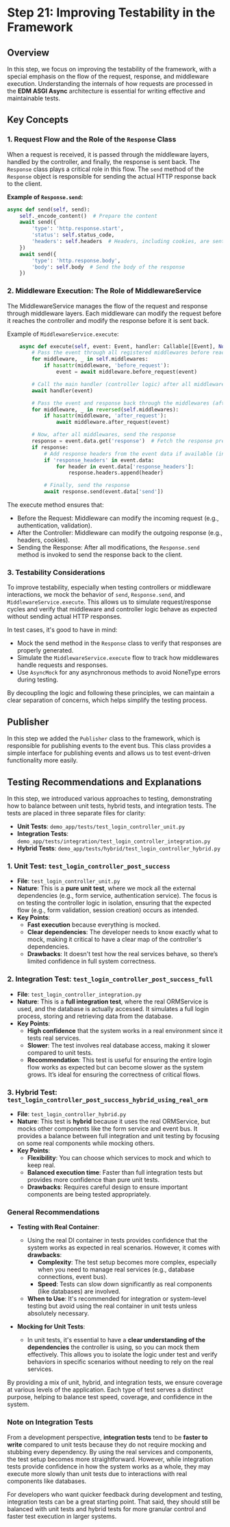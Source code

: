 # Step 21: Improving Testability in the Framework

## Overview

In this step, we focus on improving the testability of the framework, with a special emphasis on the flow of 
the request, response, and middleware execution. Understanding the internals of how requests are processed 
in the **EDM ASGI Async** architecture is essential for writing effective and maintainable tests.

## Key Concepts

### 1. **Request Flow and the Role of the `Response` Class**

When a request is received, it is passed through the middleware layers, handled by the controller, and finally,
the response is sent back. The `Response` class plays a critical role in this flow. The `send` method of the
`Response` object is responsible for sending the actual HTTP response back to the client.

**Example of `Response.send`:**

```python
async def send(self, send):
    self._encode_content()  # Prepare the content
    await send({
        'type': 'http.response.start',
        'status': self.status_code,
        'headers': self.headers  # Headers, including cookies, are sent here
    })
    await send({
        'type': 'http.response.body',
        'body': self.body  # Send the body of the response
    })
```

### 2. Middleware Execution: The Role of MiddlewareService

The MiddlewareService manages the flow of the request and response through middleware layers. Each middleware 
can modify the request before it reaches the controller and modify the response before it is sent back.

Example of `MiddlewareService.execute`:
```python
    async def execute(self, event: Event, handler: Callable[[Event], None]) -> None:
        # Pass the event through all registered middlewares before reaching the handler
        for middleware, _ in self.middlewares:
            if hasattr(middleware, 'before_request'):
                event = await middleware.before_request(event)

        # Call the main handler (controller logic) after all middlewares have run
        await handler(event)

        # Pass the event and response back through the middlewares (after_request)
        for middleware, _ in reversed(self.middlewares):
            if hasattr(middleware, 'after_request'):
                await middleware.after_request(event)

        # Now, after all middlewares, send the response
        response = event.data.get('response')  # Fetch the response prepared by the controller
        if response:
            # Add response headers from the event data if available (including Set-Cookie)
            if 'response_headers' in event.data:
                for header in event.data['response_headers']:
                    response.headers.append(header)

            # Finally, send the response
            await response.send(event.data['send'])
```

The execute method ensures that:

- Before the Request: Middleware can modify the incoming request (e.g., authentication, validation).
- After the Controller: Middleware can modify the outgoing response (e.g., headers, cookies).
- Sending the Response: After all modifications, the `Response.send` method is invoked to send the response 
  back to the client.

### 3. Testability Considerations

To improve testability, especially when testing controllers or middleware interactions, we mock the behavior 
of `send`, `Response.send`, and `MiddlewareService.execute`. This allows us to simulate request/response cycles
and verify that middleware and controller logic behave as expected without sending actual HTTP responses.

In test cases, it's good to have in mind:
- Mock the send method in the `Response` class to verify that responses are properly generated.
- Simulate the `MiddlewareService.execute` flow to track how middlewares handle requests and responses.
- Use `AsyncMock` for any asynchronous methods to avoid NoneType errors during testing.

By decoupling the logic and following these principles, we can maintain a clear separation of concerns, 
which helps simplify the testing process.

## Publisher
In this step we added the `Publisher` class to the framework, which is responsible for publishing events to the
event bus. This class provides a simple interface for publishing events and allows us to test event-driven 
functionality more easily.

## Testing Recommendations and Explanations

In this step, we introduced various approaches to testing, demonstrating how to balance between unit tests,
hybrid tests, and integration tests. The tests are placed in three separate files for clarity:

- **Unit Tests**: `demo_app/tests/test_login_controller_unit.py`
- **Integration Tests**: `demo_app/tests/integration/test_login_controller_integration.py`
- **Hybrid Tests**: `demo_app/tests/hybrid/test_login_controller_hybrid.py`

### 1. **Unit Test: `test_login_controller_post_success`**
- **File**: `test_login_controller_unit.py`
- **Nature**: This is a **pure unit test**, where we mock all the external dependencies 
  (e.g., form service, authentication service). The focus is on testing the controller logic in isolation, 
  ensuring that the expected flow (e.g., form validation, session creation) occurs as intended.
- **Key Points**:
  - **Fast execution** because everything is mocked.
  - **Clear dependencies**: The developer needs to know exactly what to mock, making it critical to have 
    a clear map of the controller's dependencies.
  - **Drawbacks**: It doesn't test how the real services behave, so there’s limited confidence in full 
    system correctness.

### 2. **Integration Test: `test_login_controller_post_success_full`**
- **File**: `test_login_controller_integration.py`
- **Nature**: This is a **full integration test**, where the real ORMService is used, and the database is actually
  accessed. It simulates a full login process, storing and retrieving data from the database.
- **Key Points**:
  - **High confidence** that the system works in a real environment since it tests real services.
  - **Slower**: The test involves real database access, making it slower compared to unit tests.
  - **Recommendation**: This test is useful for ensuring the entire login flow works as expected but can become 
    slower as the system grows. It’s ideal for ensuring the correctness of critical flows.

### 3. **Hybrid Test: `test_login_controller_post_success_hybrid_using_real_orm`**
- **File**: `test_login_controller_hybrid.py`
- **Nature**: This test is **hybrid** because it uses the real ORMService, but mocks other components 
  like the form service and event bus. It provides a balance between full integration and unit testing 
  by focusing on some real components while mocking others.
- **Key Points**:
  - **Flexibility**: You can choose which services to mock and which to keep real.
  - **Balanced execution time**: Faster than full integration tests but provides more confidence than pure unit tests.
  - **Drawbacks**: Requires careful design to ensure important components are being tested appropriately.

### General Recommendations

- **Testing with Real Container**:
  - Using the real DI container in tests provides confidence that the system works as expected in real scenarios.
    However, it comes with **drawbacks**:
    - **Complexity**: The test setup becomes more complex, especially when you need to manage real services
      (e.g., database connections, event bus).
    - **Speed**: Tests can slow down significantly as real components (like databases) are involved.
  - **When to Use**: It's recommended for integration or system-level testing but avoid using the real container
    in unit tests unless absolutely necessary.

- **Mocking for Unit Tests**:
  - In unit tests, it's essential to have a **clear understanding of the dependencies** the controller is using,
    so you can mock them effectively. This allows you to isolate the logic under test and verify behaviors in
    specific scenarios without needing to rely on the real services.

By providing a mix of unit, hybrid, and integration tests, we ensure coverage at various levels of the application. 
Each type of test serves a distinct purpose, helping to balance test speed, coverage, and confidence in the system.

### Note on Integration Tests

From a development perspective, **integration tests** tend to be **faster to write** compared to unit tests 
because they do not require mocking and stubbing every dependency. By using the real services and components,
the test setup becomes more straightforward. However, while integration tests provide confidence in how the
system works as a whole, they may execute more slowly than unit tests due to interactions with
real components like databases.

For developers who want quicker feedback during development and testing, integration tests can be a great
starting point. That said, they should still be balanced with unit tests and hybrid tests for more granular
control and faster test execution in larger systems.
